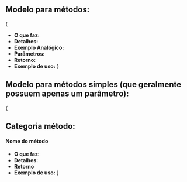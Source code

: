 ## Modelo para métodos:
{
- **O que faz:** 
- **Detalhes:** 
- **Exemplo Analógico:**
- **Parâmetros:** 
- **Retorno:** 
- **Exemplo de uso:**
}

## Modelo para métodos simples (que geralmente possuem apenas um parâmetro):
{
## Categoria método:
#### Nome do método 
- **O que faz:**
- **Detalhes:** 
- **Retorno**
- **Exemplo de uso:**
}